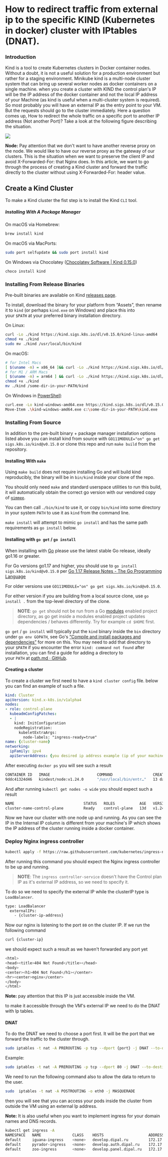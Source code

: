# How to redirect traffic from external ip to the specific KIND (Kubernetes in docker) cluster with IPtables (DNAT).

### Introduction

Kind is a tool to create Kubernetes clusters in Docker container nodes. Without a doubt, it is not a useful solution for a production environment but rather for a staging environment. Minikube kind is a multi-node cluster system that can bring up several worker nodes as docker containers on a single machine.
when you create a cluster with KIND the control plan's IP will be the IP address of the docker container and not the local IP address of your Machine (as kind is useful when a multi-cluster system is required). So most probably you will have an external IP as the entry point to your VM. But the requests should go to the cluster immediately. Here a question comes up, How to redirect the whole traffic on a specific port to another IP address (Not another Port)? Take a look at the following figure describing the situation.

![](https://cdn-images-1.medium.com/max/880/1*Nc5sIzYbhEvw18MdzZeABA.png)

**Node:** Pay attention that we don't want to have another reverse proxy on the node. We would like to have our reverse proxy as the gateway of our clusters. This is the situation when we want to preserve the client IP and avoid X-Forwarded-For: that Nginx does.
In this article, we want to go through the process of creating a Kind cluster and forward the traffic directly to the cluster without using X-Forwarded-For: <clientip> header value.

## Create a Kind Cluster

To make a Kind cluster the fist step is to install the Kind `CLI` tool.

##### Installing With A Package Manager

On macOS via Homebrew:

```bash
brew install kind
```

On macOS via MacPorts:

```bash
sudo port selfupdate && sudo port install kind
```

On Windows via Chocolatey ([Chocolatey Software | Kind 0.15.0](https://chocolatey.org/packages/kind))

```bash
choco install kind
```

### Installing From Release Binaries

Pre-built binaries are available on Kind [releases page](https://github.com/kubernetes-sigs/kind/releases).

To install, download the binary for your platform from “Assets”, then rename it to `kind` (or perhaps `kind.exe` on Windows) and place this into your `$PATH` at your preferred binary installation directory.

On Linux:

```bash
curl -Lo ./kind https://kind.sigs.k8s.io/dl/v0.15.0/kind-linux-amd64
chmod +x ./kind
sudo mv ./kind /usr/local/bin/kind
```

On macOS:

```bash
# for Intel Macs
[ $(uname -m) = x86_64 ]&& curl -Lo ./kind https://kind.sigs.k8s.io/dl/v0.15.0/kind-darwin-amd64
# for M1 / ARM Macs
[ $(uname -m) = arm64 ] && curl -Lo ./kind https://kind.sigs.k8s.io/dl/v0.15.0/kind-darwin-arm64
chmod +x ./kind
mv ./kind /some-dir-in-your-PATH/kind
```

On Windows in [PowerShell](https://en.wikipedia.org/wiki/PowerShell):

```bash
curl.exe -Lo kind-windows-amd64.exe https://kind.sigs.k8s.io/dl/v0.15.0/kind-windows-amd64
Move-Item .\kind-windows-amd64.exe c:\some-dir-in-your-PATH\kind.exe
```

### Installing From Source

In addition to the pre-built binary + package manager installation options listed above you can install kind from source with `GO111MODULE="on" go get sigs.k8s.io/kind@v0.15.0` or clone this repo and run `make build` from the repository.

#### Installing With `make`[](https://kind.sigs.k8s.io/docs/user/quick-start/#installing-with-make)

Using `make build` does not require installing Go and will build kind reproducibly, the binary will be in `bin/kind` inside your clone of the repo.

You should only need `make` and standard userspace utilities to run this build, it will automatically obtain the correct go version with our vendored copy of [`gimmee`](https://github.com/travis-ci/gimme).

You can then call `./bin/kind` to use it, or copy `bin/kind` into some directory in your system `PATH` to use it as `kind` from the command line.

`make install` will attempt to mimic `go install` and has the same path requirements as `go install` below.

#### Installing with `go get` / `go install`

When installing with [Go](https://golang.org/) please use the latest stable Go release, ideally go1.16 or greater.

For Go versions go1.17 and higher, you should use to `go install sigs.k8s.io/kind@v0.15.0` per [Go 1.17 Release Notes - The Go Programming Language](https://tip.golang.org/doc/go1.17#go-get)

For older versions use `GO111MODULE="on" go get sigs.k8s.io/kind@v0.15.0`.

For either version if you are building from a local source clone, use `go install .` from the top-level directory of the clone.

> **NOTE**: `go get` should not be run from a Go [modules](https://github.com/golang/go/wiki/Modules) enabled project directory, as go get inside a modules enabled project updates dependencies / behaves differently. Try for example `cd $HOME` first.

`go get` / `go install` will typically put the `kind` binary inside the `bin` directory under `go env GOPATH`, see Go's [“Compile and install packages and dependencies”](https://golang.org/cmd/go/#hdr-Compile_and_install_packages_and_dependencies) for more on this. You may need to add that directory to your `$PATH` if you encounter the error `kind: command not found` after installation, you can find a guide for adding a directory to your `PATH` at [path.md · GitHub](https://gist.github.com/nex3/c395b2f8fd4b02068be37c961301caa7#file-path-md).

#### Creating a cluster

To create a cluster we first need to have a `kind cluster config` file. below you can find an example of such a file.

```yaml
kind: Cluster
apiVersion: kind.x-k8s.io/v1alpha4
nodes:
- role: control-plane
  kubeadmConfigPatches:
  - |
    kind: InitConfiguration
    nodeRegistration:
      kubeletExtraArgs:
        node-labels: "ingress-ready=true"
name: {cluster-name}
networking:
  ipFamily: ipv4
  apiServerAddress: {you desired ip address example (ip of your machine, later the certificate will be signed for this Ip address)}
```

After executing `docker ps` you will see such a result

```bash
CONTAINER ID   IMAGE                     COMMAND                  CREATED        STATUS      PORTS                      NAMES
9ddc41324d46   kindest/node:v1.24.0      "/usr/local/bin/entr…"   13 days ago    Up 2 days   10.1.0.15:41887->6443/tcp  cluster-name-control-plane
```

And after running `kubectl get nodes -o wide` you should expect such a result

```bash
NAME                               STATUS   ROLES           AGE   VERSION   INTERNAL-IP   EXTERNAL-IP   OS-IMAGE       KERNEL-VERSION      CONTAINER-RUNTIME
cluster-name-control-plane         Ready    control-plane   13d   v1.24.0   172.17.0.2    <none>        Ubuntu 21.10   5.4.0-125-generic   containerd://1.6.4
```

Now we have our cluster with one node up and running.
As you can see the IP in the Internal IP column is different from your machine's IP which shows the IP address of the cluster running inside a docker container.

### Deploy Nginx ingress controller

```bash
kubectl apply -f https://raw.githubusercontent.com/kubernetes/ingress-nginx/controller-v1.1.1/deploy/static/provider/cloud/deploy.yaml
```

After running this command you should expect the Nginx ingress controller to be up and running.

> **NOTE**: The `ingress controller-service` doesn't have the Control plan IP as it's external IP address, so we need to specify it.

To do so we need to specify the external IP while the clusterIP type is `LoadBalancer`.

```bash
type: LoadBalancer
  externalIPs:
    - {cluster-ip-address}
```

Now our nginx is listening to the port `80` on the cluster IP. If we run the following command

```bash
curl {cluster-ip}
```

we should expect such a result as we haven't forwarded any port yet

```bash
<html>
<head><title>404 Not Found</title></head>
<body>
<center><h1>404 Not Found</h1></center>
<hr><center>nginx</center>
</body>
</html>
```

**Note:** pay attention that this IP is just accessible inside the VM.

to make it accessible through the VM's external IP we need to do the DNAT with Ip tables.

#### DNAT

To do the DNAT we need to choose a port first. It will be the port that we forward the traffic to the cluster through.

```bash
sudo iptables -t nat -A PREROUTING -p tcp --dport {port} -j DNAT --to-destination {cluster-ip}
```

Example:

```bash
sudo iptables -t nat -A PREROUTING -p tcp --dport 80 -j DNAT --to-destination 172.19.0.2
```

We need to run the following command also to allow the data to return to the user.

```bash
sudo  iptables -t nat -A POSTROUTING -o eth0 -j MASQUERADE
```

then you will see that you can access your pods inside the cluster from outside the VM using an external Ip address.

**Note:** It is also useful when you want to implement ingress for your domain names and DNS records.

```bash
kubectl get ingress -A
NAMESPACE   NAME              CLASS    HOSTS                    ADDRESS      PORTS   AGE
default     iguana-ingress    <none>   develop.dipal.ru         172.17.0.2   80      13d
default     pyrador-ingress   <none>   develop.auth.dipal.ru    172.17.0.2   80      13d
default     zoo-ingress       <none>   develop.panel.dipal.ru   172.17.0.2   80      9d
```